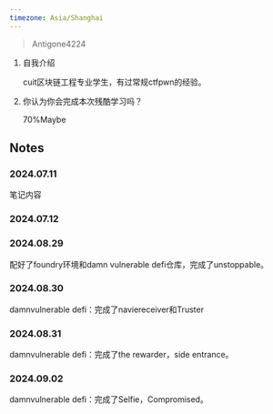 ```yaml
---
timezone: Asia/Shanghai
---
```


> Antigone4224

1. 自我介绍

   cuit区块链工程专业学生，有过常规ctfpwn的经验。

2. 你认为你会完成本次残酷学习吗？

   70%Maybe

## Notes

<!-- Content_START -->

### 2024.07.11

笔记内容

### 2024.07.12


### 2024.08.29

配好了foundry环境和damn vulnerable defi仓库，完成了unstoppable。

### 2024.08.30

damnvulnerable defi：完成了naviereceiver和Truster


### 2024.08.31

damnvulnerable defi：完成了the rewarder，side entrance。

### 2024.09.02

damnvulnerable defi：完成了Selfie，Compromised。




<!-- Content_END -->
